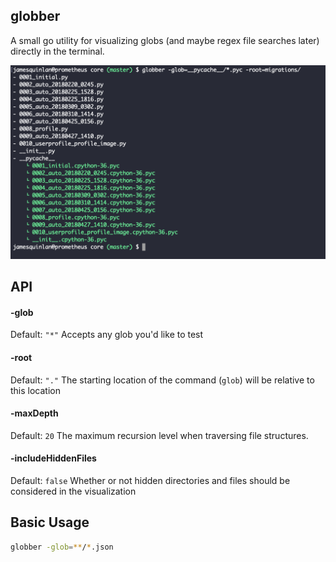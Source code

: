 ## globber

A small go utility for visualizing globs (and maybe regex file searches later) directly in the terminal.

![globber screenshot](https://raw.githubusercontent.com/jcquinlan/globber/master/screen_shot.png)

## API

#### -glob
Default: `"*"`
Accepts any glob you'd like to test

#### -root
Default: `"."`
The starting location of the command (`glob`) will be relative to this location

#### -maxDepth
Default: `20`
The maximum recursion level when traversing file structures.

#### -includeHiddenFiles
Default: `false`
Whether or not hidden directories and files should be considered in the visualization

## Basic Usage
```bash
globber -glob=**/*.json
```
